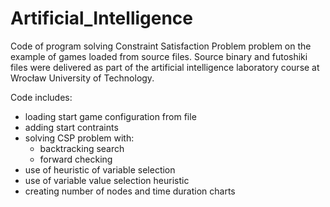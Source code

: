 # Artificial_Intelligence

Code of program solving Constraint Satisfaction Problem problem on the example of games loaded from source files. Source binary and futoshiki files were delivered as part of the artificial intelligence laboratory course at Wrocław University of Technology.

Code includes:
* loading start game configuration from file
* adding start contraints
* solving CSP problem with:
  * backtracking search
  * forward checking
* use of heuristic of variable selection
* use of variable value selection heuristic
* creating number of nodes and time duration charts
